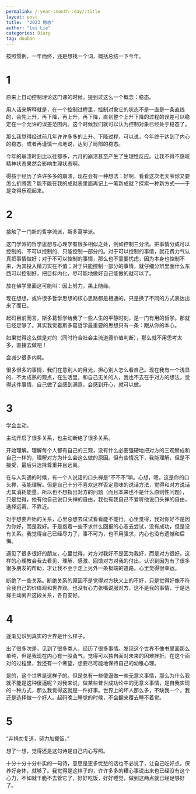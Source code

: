 ```yaml
---
permalink: /:year-:month-:day/:title
layout: post
title:  "2023 稳态"
author: "Lei Lie"
categories: Diary
tag: douban
---
```


按照惯例，一年而终，还是想找一个词，概括总结一下今年。

# 1

原来上自动控制理论这门课的时候，提到过这么一个概念：稳态。

用人话来解释就是，在一个控制过程里，控制对象它的状态不是一直是一条直线的，会先上升，再下降，再上升，再下降，直到整个上升下降的过程的误差可以稳定在一个允许的误差范围内。这个时候我们就可以认为控制对象已经处于稳态了。

那么我觉得经过前几年许许多多的上升、下降过程，可以说，今年终于达到了内心的稳态。或者再谨慎一点地说，达到了局部的稳态。

今年的崩溃时刻比以往都多，六月的崩溃甚至产生了生理性反应。让我不得不感叹精神状态果然会影响生理状态啊。

得益于经历了许许多多的崩溃，现在会有一种想法：好啊，看看这次老天爷你又要怎么折腾我？能不能在我的成就表里面再记上一笔新成就？探索一种新方式——于是变得乐观起来。

# 2

接触了一门新的哲学流派，斯多葛学派。

这门学派的哲学思想与心理学有很多相似之处，例如控制三分法。把事情分成可以控制的、不可以控制的、只能控制一部分的。对于可以控制的事情，就花费力气认真把事情做好；对于不可以控制的事情，那么也不需要忧虑，因为本身也控制不来，为其投入精力实在不值；对于只能控制一部分的事情，就仔细分辨里面什么东西可以控制好，把目标内化，尽可能地做好自己能做的就可以了。

放在佛学里面这可能叫：因上努力，果上随缘。

现在想想，或许很多哲学思想的核心思路都是相通的，只是换了不同的方式表达出来了而已。

起码目前而言，斯多葛哲学给我了一些人生的平静时刻，是一门有用的哲学。那就已经足够了。其实我觉着斯多葛哲学最重要的思想只有一条：跟从你的本心。

如果觉得这么做是对的（同时符合社会主流道德价值判断），那么就不用思考太多，直接去做吧！

会减少很多内耗。

很多很多的事情，我们在意别人的目光，担心别人怎么看自己。现在我有一个浅显的、不太成熟的观点，在生活里，和自己无关的人，我也不去在乎对方的想法，觉得这件事情，自己做了会感到满意，会感到开心，就可以做。

# 3

学会主动。

主动开启了很多关系，也主动断绝了很多关系。

开始理解。理解每个人都有自己的三观，没有什么必要强硬地把对方的三观掰成和自己一样的，理解对方为什么会这么做的原因。但有些情况下，我能理解，但是不接受，最后只选择尊重并且远离。

在与人沟通的时候，有一个人说话的口头禅是“不不不”嘛。心想，嗯，这是你的口头禅，我能理解。但是自己十分不喜欢这样否定意味的说话方法，觉得和对方说话尤其消耗能量。所以也不想指出对方的问题（而且本来也不是什么原则性问题），只是觉得，他有他自己说口头禅的自由，我也有我自己不爱听他说口头禅的自由，选择远离、不靠近。

对于想要开始的关系，心里总想去试试看看能不能行。心里觉得，我对你好不是因为你好，而是我好。于是抱着一些不求什么回报的心态去尝试，没有成功，但是没有关系。我觉得自己已经尽力了，事不可为，也不用强求，内心也没有遗憾和后悔。

遇见了很多很好的朋友，心里觉得，对方对我好不是因为我好，而是对方很好。这样的心理教会我去看见、理解、感激、回馈对方对我的付出。认识到因为有了很多很多朋友的帮助，才让我不至于走上另外一条极端的道路。心里觉得很幸运。

断绝了一些关系。断绝关系的原因不是觉得对方狭义上的不好，只是觉得好像不符合我自己的价值观和世界观。也没有心力张嘴说服对方，这不是我的事情，于是选择主动离开这段关系，各自安好。

# 4

逐渐见识到真实的世界是什么样子。

出了很多次差，见到了很多类人，经历了很多事情。发现这个世界不像书里面那么单纯，但是我现在内心有一股勇气，觉得可以独自面对未来的困难挫折。在这个面对的过程里，我还有一个奢望，想要尽可能地保持自己的幼稚心理。

是的，这个世界是这样子的。但是总有一些傻逼做一些无意义事情，那么为什么我就不能是这种傻逼呢？对我来说，做某些普世成功论中的无意义事情，是自我实现的一种方式，那么我觉得这就是一件好事。世界上的坏人那么多，不缺我一个，我还是选择做一个好人。起码晚上睡觉的时候，不会翻来覆去睡不着觉。

# 5

“弃捐勿复道，努力加餐饭。”

想了一想，觉得还是这句诗是自己内心写照。

十分十分十分朴实的一句诗，意思是更多忧愁的话也不必说了，让自己吃好点，保养好身体，就够了。我觉得是这样子的，许许多多的糟心事说出来也已经没有这个心力，不如就干脆不去管它了，好好吃饭，好好睡觉，做到这两点就已经足够好了。
